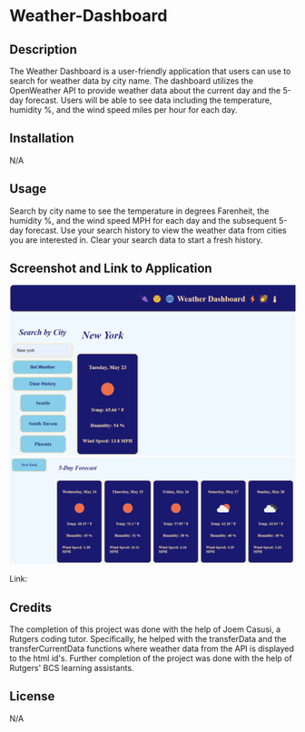 # Weather-Dashboard

## Description

The Weather Dashboard is a user-friendly application that users can use to search for weather data by city name. The dashboard utilizes the OpenWeather API to provide weather data about the current day and the 5-day forecast. Users will be able to see data including the temperature, humidity %, and the wind speed miles per hour for each day.

## Installation

N/A

## Usage

Search by city name to see the temperature in degrees Farenheit, the humidity %, and the wind speed MPH for each day and the subsequent 5-day forecast. Use your search history to view the weather data from cities you are interested in. Clear your search data to start a fresh history.

## Screenshot and Link to Application

![](./images/Screenshot%202023-05-23%20153317.png)
![](./images/Screenshot%202023-05-23%20153251.png)

Link:

## Credits

The completion of this project was done with the help of Joem Casusi, a Rutgers coding tutor. Specifically, he helped with the transferData and the transferCurrentData functions where weather data from the API is displayed to the html id's. Further completion of the project was done with the help of Rutgers' BCS learning assistants.

## License

N/A